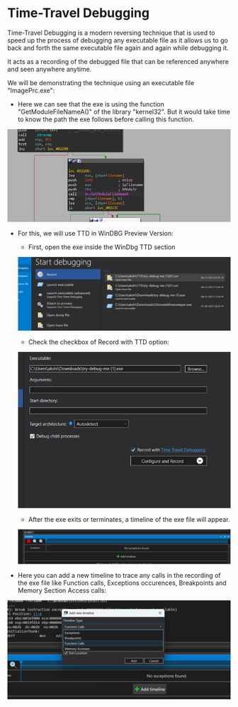 # Time-Travel Debugging

Time-Travel Debugging is a modern reversing technique that is used to speed up the process of debugging any executable file as it allows us to go back and forth the same executable file again and again while debugging it. 

It acts as a recording of the debugged file that can be referenced anywhere and seen anywhere anytime.

We will be demonstrating the technique using an executable file "ImagePrc.exe":

- Here we can see that the exe is using the function "GetModuleFileNameA()" of the library "kernel32". But it would take time to know the path the exe follows before calling this function.

![Alt text](image-14.png)

- For this, we will use TTD in WinDBG Preview Version: 

    - First, open the exe inside the WinDbg TTD section

    ![Alt text](image-15.png)

    - Check the checkbox of Record with TTD option:

    ![Alt text](image-17.png)

    - After the exe exits or terminates, a timeline of the exe file will appear.

    ![Alt text](image-16.png)

- Here you can add a new timeline to trace any calls in the recording of the exe file like Function calls, Exceptions occurences, Breakpoints and Memory Section Access calls: 

![Alt text](image-18.png)




